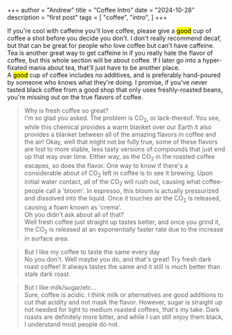 +++
author = "Andrew"
title = "Coffee Intro"
date = "2024-10-28"
description = "first post"
tags = [
    "coffee",
    "intro",
]
+++

If you're cool with caffeine you'll love coffee, please give a <mark>good</mark> cup
of coffee a shot before you decide you don't. I don't really recommend decaf, but
that can be great for people who love coffee but can't have caffeine. Tea is another
great way to get caffeine in if you really hate the flavor of coffee, but this
whole section will be about coffee. If I later go into a hyper-fixated mania about tea,
that'll just have to be another place. <br>
A <mark>good</mark> cup of coffee includes no additives, and is preferably hand-poured
by someone who knows what they're doing. I promise, if you've never tasted black coffee 
from a good shop that only uses freshly-roasted beans, you're missing out on the true
flavors of coffee. <br>
> Why is fresh coffee so great?<br>
I'm so glad you asked. The problem is CO<sub>2</sub>, or lack-thereof.
You see, while this chemical provides a warm blanket over our Earth it also
provides a blanket between all of the amazing flavors in coffee and the air!
Okay, well that might not be fully true, some of these flavors are lost to 
more stable, less tasty versions of compounds that just end up that way over time. 
Either way, as the CO<sub>2</sub> in the roasted coffee escapes, so does the 
flavor. One way to know if there's a considerable about of CO<sub>2</sub> left
in coffee is to see it brewing. Upon initial water contact, all of the CO<sub>2</sub>
will rush out, causing what coffee-people call a 'bloom'. In espresso, this bloom is 
actually pressurized and dissolved into the liquid. Once it touches air the
CO<sub>2</sub> is released, causing a foam known as 'crema'. <br>
Oh you didn't ask about all of that?<br>
Well fresh coffee just straight up tastes better, and once you grind it,
the CO<sub>2</sub> is released at an exponentially faster rate due to the 
increase in surface area. <br>


> But I like my coffee to taste the same every day<br>
No you don't. Well maybe you do, and that's great! Try fresh dark roast coffee!
It always tastes the same and it still is much better than stale dark roast.<br>


> But I like milk/sugar/etc... <br>
Sure, coffee is acidic. I think milk or alternatives are good additions to cut that 
acidity and not mask the flavor. However, sugar is straight up not needed for 
light to medium roasted coffees, that's my take. Dark roasts are definitely more
bitter, and while I can still enjoy them black, I understand most people do not.